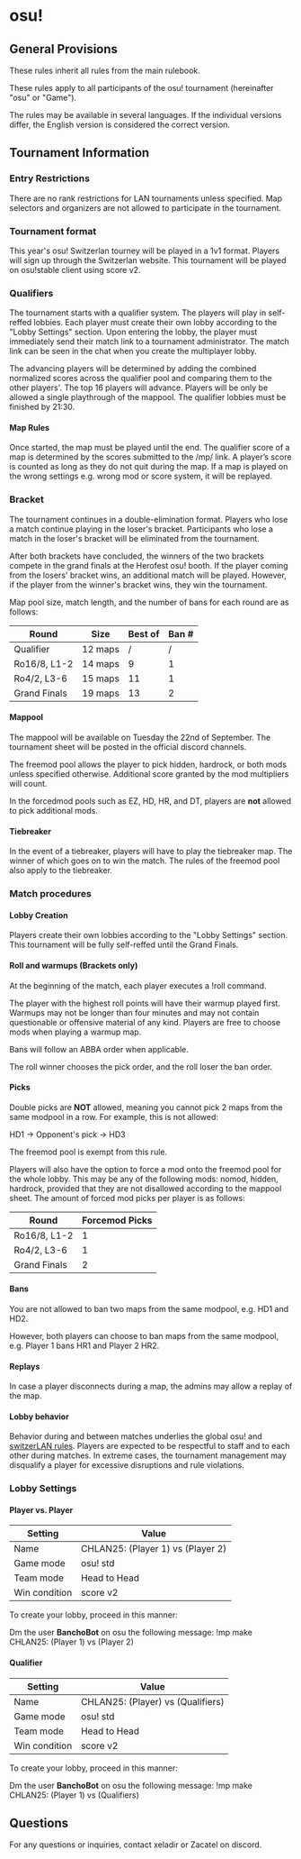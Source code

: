 # osu!

## General Provisions

These rules inherit all rules from the main rulebook.

These rules apply to all participants of the osu! tournament (hereinafter "osu" or "Game").

The rules may be available in several languages. If the individual versions differ, the English version is considered the correct version.

## Tournament Information

### Entry Restrictions

There are no rank restrictions for LAN tournaments unless specified. Map selectors and organizers are not allowed to participate in the tournament.

### Tournament format
This year's osu! Switzerlan tourney will be played in a 1v1 format. Players will sign up through the Switzerlan website. This tournament will be played on osu!stable client using score v2.

### Qualifiers
The tournament starts with a qualifier system. The players will play in self-reffed lobbies. Each player must create their own lobby according to the "Lobby Settings" section. Upon entering the lobby, the player must immediately send their match link to a tournament administrator. The match link can be seen in the chat when you create the multiplayer lobby.

The advancing players will be determined by adding the combined normalized scores across the qualifier pool and comparing them to the other players'. The top 16 players will advance.
Players will be only be allowed a single playthrough of the mappool. The qualifier lobbies must be finished by 21:30.

#### Map Rules

Once started, the map must be played until the end. The qualifier score of a map is determined by the scores submitted to the /mp/ link. A player’s score is counted as long as they do not quit during the map. If a map is played on the wrong settings e.g. wrong mod or score system, it will be replayed.

### Bracket

The tournament continues in a double-elimination format. Players who lose a match continue playing in the loser's bracket. Participants who lose a match in the loser's bracket will be eliminated from the tournament.

After both brackets have concluded, the winners of the two brackets compete in the grand finals at the Herofest osu! booth. If the player coming from the losers' bracket wins, an additional match will be played. However, if the player from the winner's bracket wins, they win the tournament.

Map pool size, match length, and the number of bans for each round are as follows:

| Round        | Size    | Best of | Ban #   |
|--------------|---------|---------|---------|
| Qualifier    | 12 maps | /       | /       | 
| Ro16/8, L1-2 | 14 maps | 9       | 1       |
| Ro4/2, L3-6  | 15 maps | 11      | 1       |
| Grand Finals | 19 maps | 13      | 2       |

#### Mappool

The mappool will be available on Tuesday the 22nd of September. The tournament sheet will be posted in the official discord channels.

The freemod pool allows the player to pick hidden, hardrock, or both mods unless specified otherwise. Additional score granted by the mod multipliers will count. 

In the forcedmod pools such as EZ, HD, HR, and DT, players are **not** allowed to pick additional mods.

#### Tiebreaker

In the event of a tiebreaker, players will have to play the tiebreaker map. The winner of which goes on to win the match. The rules of the freemod pool also apply to the tiebreaker.

### Match procedures

#### Lobby Creation

Players create their own lobbies according to the "Lobby Settings" section. This tournament will be fully self-reffed until the Grand Finals.

#### Roll and warmups (Brackets only)

At the beginning of the match, each player executes a !roll command.

The player with the highest roll points will have their warmup played first. Warmups may not be longer than four minutes and may not contain questionable or offensive material of any kind. Players are free to choose mods when playing a warmup map. 

Bans will follow an ABBA order when applicable.

The roll winner chooses the pick order, and the roll loser the ban order.

#### Picks

Double picks are **NOT** allowed, meaning you cannot pick 2 maps from the same modpool in a row. For example, this is not allowed:

HD1 -> Opponent's pick -> HD3

The freemod pool is exempt from this rule.

Players will also have the option to force a mod onto the freemod pool for the whole lobby. This may be any of the following mods: nomod, hidden, hardrock, provided that they are not disallowed according to the mappool sheet. The amount of forced mod picks per player is as follows:

| Round        | Forcemod Picks|
|--------------|---------------|
| Ro16/8, L1-2 | 1             |
| Ro4/2, L3-6  | 1             |
| Grand Finals | 2             |

#### Bans

You are not allowed to ban two maps from the same modpool, e.g. HD1 and HD2. 

However, both players can choose to ban maps from the same modpool, e.g. Player 1 bans HR1 and Player 2 HR2.

#### Replays

In case a player disconnects during a map, the admins may allow a replay of the map.

#### Lobby behavior

Behavior during and between matches underlies the global osu! and [switzerLAN rules](https://rules.switzerlan.ch/). Players are expected to be respectful to staff and to each other during matches. In extreme cases, the tournament management may disqualify a player for excessive disruptions and rule violations.


### Lobby Settings

#### Player vs. Player

| Setting       | Value                             |
|---------------|-----------------------------------|
| Name          | CHLAN25: (Player 1) vs (Player 2) |
| Game mode     | osu! std                          |
| Team mode     | Head to Head                      |
| Win condition | score v2                          |

To create your lobby, proceed in this manner:

Dm the user **BanchoBot** on osu the following message: !mp make CHLAN25: (Player 1) vs (Player 2) 

#### Qualifier


| Setting       | Value                               |
|---------------|-------------------------------------|
| Name          | CHLAN25: (Player) vs (Qualifiers)   |
| Game mode     | osu! std                            |
| Team mode     | Head to Head                        |
| Win condition | score v2                            |

To create your lobby, proceed in this manner:

Dm the user **BanchoBot** on osu the following message: !mp make CHLAN25: (Player 1) vs (Qualifiers) 

## Questions

For any questions or inquiries, contact xeladir or Zacatel on discord.
